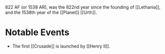 822 AF (or 1538 AR), was the 822nd year since the founding of [[Lethania]], and the 1538th year of the [[Planet]] [[Urth]].

# Notable Events
- The first [[Crusade]] is launched by [[Henry II]].
